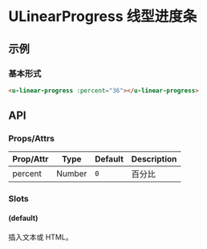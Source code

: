 # ULinearProgress 线型进度条

## 示例
### 基本形式

``` html
<u-linear-progress :percent="36"></u-linear-progress>
```

## API
### Props/Attrs

| Prop/Attr | Type | Default | Description |
| --------- | ---- | ------- | ----------- |
| percent | Number | `0` | 百分比 |

### Slots

#### (default)

插入文本或 HTML。
